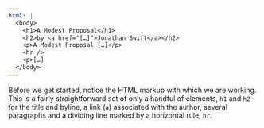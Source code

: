 ```yaml
---
html: |
  <body>
    <h1>A Modest Proposal</h1>
    <h2>by <a href="[…]">Jonathan Swift</a></h2>
    <p>A Modest Proposal […]</p>
    <hr />
    <p>[…]
  </body>
---
```


Before we get started, notice the HTML markup with which we are working. This is a fairly straightforward set of only a handful of elements, `h1` and `h2` for the title and byline, a link (`a`) associated with the author, several paragraphs and a dividing line marked by a horizontal rule, `hr`.